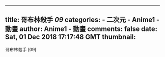 
---
title: 哥布林殺手 _09_
categories: 
    - 二次元
    - Anime1 - 動畫
author: Anime1 - 動畫
comments: false
date: Sat, 01 Dec 2018 17:17:48 GMT
thumbnail: 
---

<div>   
哥布林殺手 [09]  
</div>
            